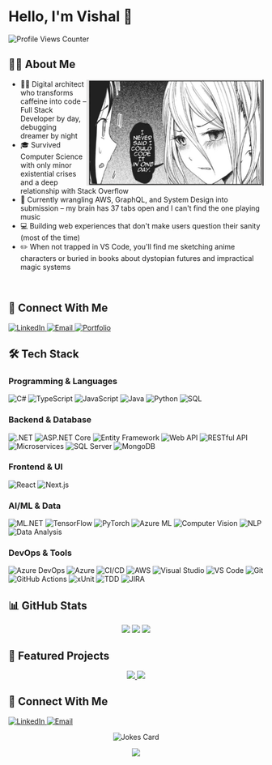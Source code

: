 # Hello, I'm Vishal 👋


<!-- Profile Views Counter -->
<p align="left">
  <img src="https://komarev.com/ghpvc/?username=Viraj012&style=flat-square&color=blue" alt="Profile Views Counter"/>
</p>

## 👨‍💻 About Me

<div>
  <img align="right" alt="Coding" width="350" src="https://github.com/Viraj012/Viraj012/blob/main/img.png">
  
 - 🧙‍♂️ Digital architect who transforms caffeine into code – Full Stack Developer by day, debugging dreamer by night
 - 🎓 Survived Computer Science with only minor existential crises and a deep relationship with Stack Overflow
 - 🌱 Currently wrangling AWS, GraphQL, and System Design into submission – my brain has 37 tabs open and I can't find the one playing music
 - 💻 Building web experiences that don't make users question their sanity (most of the time)
 - ✏️ When not trapped in VS Code, you'll find me sketching anime characters or buried in books about dystopian futures and impractical magic systems

</div>

<br clear="right"/>

## 🔗 Connect With Me

<p>
  <a href="https://www.linkedin.com/in/vishalrajpurohit226/" target="_blank">
    <img src="https://img.shields.io/badge/LinkedIn-0077B5?style=for-the-badge&logo=linkedin&logoColor=white" alt="LinkedIn"/>
  </a>
  <a href="mailto:vishalrajpurohit226@gmail.com">
    <img src="https://img.shields.io/badge/Email-D14836?style=for-the-badge&logo=gmail&logoColor=white" alt="Email"/>
  </a>
  <a href="https://rajpurohitvishal.vercel.app/" target="_blank">
    <img src="https://img.shields.io/badge/Portfolio-000000?style=for-the-badge&logo=vercel&logoColor=white" alt="Portfolio"/>
  </a>
</p>


## 🛠️ Tech Stack

### Programming & Languages
![C#](https://img.shields.io/badge/-C%23-239120?style=for-the-badge&logo=c-sharp&logoColor=white)
![TypeScript](https://img.shields.io/badge/-TypeScript-3178C6?style=for-the-badge&logo=typescript&logoColor=white)
![JavaScript](https://img.shields.io/badge/-JavaScript-F7DF1E?style=for-the-badge&logo=javascript&logoColor=black)
![Java](https://img.shields.io/badge/-Java-ED8B00?style=for-the-badge&logo=java&logoColor=white)
![Python](https://img.shields.io/badge/-Python-3776AB?style=for-the-badge&logo=python&logoColor=white)
![SQL](https://img.shields.io/badge/-SQL-CC2927?style=for-the-badge&logo=sql&logoColor=white)
<!-- ![HTML5](https://img.shields.io/badge/-HTML5-E34F26?style=for-the-badge&logo=html5&logoColor=white)
![CSS3](https://img.shields.io/badge/-CSS3-1572B6?style=for-the-badge&logo=css3&logoColor=white)
![SCSS](https://img.shields.io/badge/-SCSS-CC6699?style=for-the-badge&logo=sass&logoColor=white)
-->

### Backend & Database
![.NET](https://img.shields.io/badge/-.NET-512BD4?style=for-the-badge&logo=dotnet&logoColor=white)
![ASP.NET Core](https://img.shields.io/badge/-ASP.NET_Core-512BD4?style=for-the-badge&logo=dotnet&logoColor=white)
![Entity Framework](https://img.shields.io/badge/-Entity_Framework-512BD4?style=for-the-badge&logo=dotnet&logoColor=white)
![Web API](https://img.shields.io/badge/-Web_API-5C2D91?style=for-the-badge&logo=dotnet&logoColor=white)
![RESTful API](https://img.shields.io/badge/-RESTful_API-FF6C37?style=for-the-badge&logo=postman&logoColor=white)
![Microservices](https://img.shields.io/badge/-Microservices-47A248?style=for-the-badge&logo=nestjs&logoColor=white)
![SQL Server](https://img.shields.io/badge/-SQL_Server-CC2927?style=for-the-badge&logo=microsoft-sql-server&logoColor=white)
![MongoDB](https://img.shields.io/badge/-MongoDB-47A248?style=for-the-badge&logo=mongodb&logoColor=white)
<!-- ![PostgreSQL](https://img.shields.io/badge/-PostgreSQL-336791?style=for-the-badge&logo=postgresql&logoColor=white) -->
<!-- ![Redis](https://img.shields.io/badge/-Redis-DC382D?style=for-the-badge&logo=redis&logoColor=white) -->

### Frontend & UI
![React](https://img.shields.io/badge/-React-61DAFB?style=for-the-badge&logo=react&logoColor=black)
![Next.js](https://img.shields.io/badge/-Next.js-000000?style=for-the-badge&logo=next.js&logoColor=white)

### AI/ML & Data
![ML.NET](https://img.shields.io/badge/-ML.NET-512BD4?style=for-the-badge&logo=dotnet&logoColor=white)
![TensorFlow](https://img.shields.io/badge/-TensorFlow-FF6F00?style=for-the-badge&logo=tensorflow&logoColor=white)
![PyTorch](https://img.shields.io/badge/-PyTorch-EE4C2C?style=for-the-badge&logo=pytorch&logoColor=white)
![Azure ML](https://img.shields.io/badge/-Azure_Machine_Learning-0078D4?style=for-the-badge&logo=microsoft-azure&logoColor=white)
![Computer Vision](https://img.shields.io/badge/-Computer_Vision-5C2D91?style=for-the-badge&logo=opencv&logoColor=white)
![NLP](https://img.shields.io/badge/-NLP-4285F4?style=for-the-badge&logo=google&logoColor=white)
![Data Analysis](https://img.shields.io/badge/-Data_Analysis-44A833?style=for-the-badge&logo=pandas&logoColor=white)

### DevOps & Tools
![Azure DevOps](https://img.shields.io/badge/-Azure_DevOps-0078D7?style=for-the-badge&logo=azure-devops&logoColor=white)
![Azure](https://img.shields.io/badge/-Azure-0078D4?style=for-the-badge&logo=microsoft-azure&logoColor=white)
![CI/CD](https://img.shields.io/badge/-CI/CD-3C5280?style=for-the-badge&logo=jenkins&logoColor=white)
![AWS](https://img.shields.io/badge/-AWS-232F3E?style=for-the-badge&logo=amazon-aws&logoColor=white)
![Visual Studio](https://img.shields.io/badge/-Visual_Studio-5C2D91?style=for-the-badge&logo=visual-studio&logoColor=white)
![VS Code](https://img.shields.io/badge/-VS_Code-007ACC?style=for-the-badge&logo=visual-studio-code&logoColor=white)
![Git](https://img.shields.io/badge/-Git-F05032?style=for-the-badge&logo=git&logoColor=white)
![GitHub Actions](https://img.shields.io/badge/-GitHub_Actions-2088FF?style=for-the-badge&logo=github-actions&logoColor=white)
![xUnit](https://img.shields.io/badge/-xUnit-512BD4?style=for-the-badge&logo=dotnet&logoColor=white)
![TDD](https://img.shields.io/badge/-TDD-57b560?style=for-the-badge&logo=checkmarx&logoColor=white)
![JIRA](https://img.shields.io/badge/-JIRA-0052CC?style=for-the-badge&logo=jira&logoColor=white)
<!-- ![Docker](https://img.shields.io/badge/-Docker-2496ED?style=for-the-badge&logo=docker&logoColor=white) -->
<!-- ![Kubernetes](https://img.shields.io/badge/-Kubernetes-326CE5?style=for-the-badge&logo=kubernetes&logoColor=white) -->

## 📊 GitHub Stats

<div align="center">
  <img height="160em" src="https://github-readme-stats.vercel.app/api?username=Viraj012&show_icons=true&theme=tokyonight&hide_border=true&count_private=true" />
  <img height="160em" src="https://github-readme-streak-stats.herokuapp.com/?user=Viraj012&theme=tokyonight&hide_border=true" />
  <img height="160em" src="https://github-readme-stats.vercel.app/api/top-langs/?username=Viraj012&theme=tokyonight&hide_border=true&layout=compact" />
</div>

<!--
<details>
  <summary>⚡ Recent GitHub Activity</summary>
  <br/>
  <img alt="Activity Graph" src="https://github-readme-activity-graph.vercel.app/graph?username=Viraj012&theme=tokyo-night&hide_border=true" />
</details>
-->

## 🚀 Featured Projects

<p align="center">
  <a href="https://github.com/Viraj012/pixwiz">
    <img src="https://github-readme-stats.vercel.app/api/pin/?username=Viraj012&repo=pixwiz&theme=tokyonight&hide_border=true" />
  </a>
  <a href="https://github.com/Viraj012/neu-social-fullstack">
    <img src="https://github-readme-stats.vercel.app/api/pin/?username=Viraj012&repo=neu-social-fullstack&theme=tokyonight&hide_border=true" />
  </a>
</p>

## 🔗 Connect With Me

<p>
  <a href="https://www.linkedin.com/in/vishalrajpurohit226">
    <img src="https://img.shields.io/badge/LinkedIn-0077B5?style=for-the-badge&logo=linkedin&logoColor=white" alt="LinkedIn"/>
  </a>
  <a href="mailto:vishalrajpurohit226@gmail.com">
    <img src="https://img.shields.io/badge/Email-D14836?style=for-the-badge&logo=gmail&logoColor=white" alt="Email"/>
  </a>
</p>

<!-- Random Joke Card -->
<p align="center">
  <img src="https://readme-jokes.vercel.app/api?theme=tokyonight" alt="Jokes Card" />
</p>

<!-- Footer -->
<p align="center">
  <img src="https://capsule-render.vercel.app/api?type=waving&color=gradient&height=100&section=footer" />
</p>
